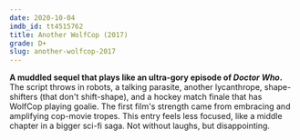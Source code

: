 ```yaml
---
date: 2020-10-04
imdb_id: tt4515762
title: Another WolfCop (2017)
grade: D+
slug: another-wolfcop-2017
---
```


**A muddled sequel that plays like an ultra-gory episode of _Doctor Who_.** The script throws in robots, a talking parasite, another lycanthrope, shape-shifters (that don't shift-shape), and a hockey match finale that has WolfCop playing goalie. The <span data-imdb-id="tt2781516">first film</span>'s strength came from embracing and amplifying cop-movie tropes. This entry feels less focused, like a middle chapter in a bigger sci-fi saga. Not without laughs, but disappointing.